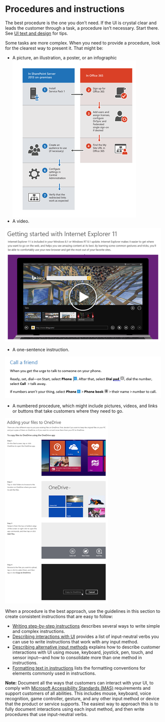 ﻿# Procedures and instructions

The
best procedure is the one you don’t need. If the UI is crystal
clear and leads the customer through a task, a procedure
isn’t necessary. Start there. See [UI text and design](/style-guide/ui-text-content-design) for tips.

Some tasks are more complex. When you need to provide a procedure, look for the clearest way to present it. That might be:

  - A picture, an illustration, a poster, or an infographic
    ![](media/index/1980906142.png)
  - A video.

![](media/index/774741777.png)

  - A one-sentence instruction.

![](media/index/1713306812.png)

  - A numbered
    procedure, which might include pictures, videos, and links or
    buttons that take customers where they need to go.

![](media/index/541572162.png)

When
a procedure is the best approach, use the guidelines in this
section to create consistent instructions that are easy to follow:

  - [Writing step-by-step instructions](/style-guide/procedures-instructions/writing-step-by-step-instructions) describes several ways to write simple and complex instructions.
  - [Describing interactions with UI](/style-guide/procedures-instructions/describing-interactions-with-ui) provides a list of input-neutral verbs you can use to write instructions that work with any input method.
  - [Describing alternative input methods](/style-guide/procedures-instructions/describing-alternative-input-methods) explains how to describe customer interactions with UI using mouse, keyboard, joystick, pen, touch, and sensor input—and how to consolidate more than one method in instructions. 
  - [Formatting text in instructions](/style-guide/procedures-instructions/formatting-text-in-instructions) lists the formatting conventions for elements commonly used in instructions.

**Note:** Document all the ways that customers can interact with your UI, to comply with [Microsoft Accessibility Standards (MAS)](https://microsoft.sharepoint.com/teams/msenable/Pages/AccessibilityStandard.aspx) requirements
and support customers of all abilities. This includes mouse,
keyboard, voice recognition, game controller, gesture, and any
other input method or device that the product or service supports. The
easiest way to approach this is to fully document interactions using
each input method, and then write procedures that
use input-neutral verbs. 
